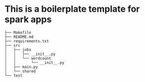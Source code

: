 # This is a boilerplate template for spark apps 

```
├── Makefile
├── README.md
├── requirements.txt
├── src
│   ├── jobs
│   │   ├── __init__.py
│   │   └── wordcount
│   │       └── __init__.py
│   ├── main.py
│   └── shared
└── test
```